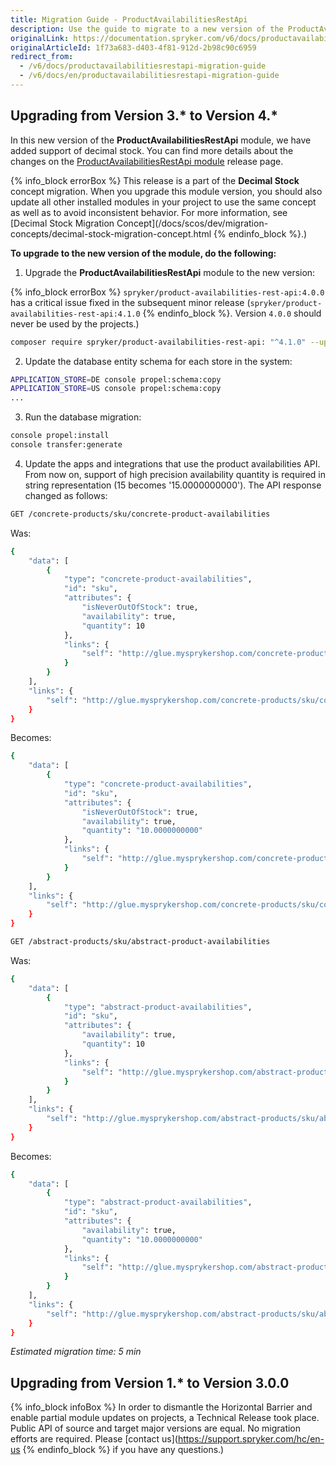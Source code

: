 ```yaml
---
title: Migration Guide - ProductAvailabilitiesRestApi
description: Use the guide to migrate to a new version of the ProductAvailabilitiesRestApi module.
originalLink: https://documentation.spryker.com/v6/docs/productavailabilitiesrestapi-migration-guide
originalArticleId: 1f73a683-d403-4f81-912d-2b98c90c6959
redirect_from:
  - /v6/docs/productavailabilitiesrestapi-migration-guide
  - /v6/docs/en/productavailabilitiesrestapi-migration-guide
---
```


## Upgrading from Version 3.* to Version 4.*

In this new version of the **ProductAvailabilitiesRestApi** module, we have added support of decimal stock. You can find more details about the changes on the [ProductAvailabilitiesRestApi module](https://github.com/spryker/product-availabilities-rest-api/releases) release page.

{% info_block errorBox %}
This release is a part of the **Decimal Stock** concept migration. When you upgrade this module version, you should also update all other installed modules in your project to use the same concept as well as to avoid inconsistent behavior. For more information, see [Decimal Stock Migration Concept](/docs/scos/dev/migration-concepts/decimal-stock-migration-concept.html
{% endinfo_block %}.)

**To upgrade to the new version of the module, do the following:**

1. Upgrade the **ProductAvailabilitiesRestApi** module to the new version:

{% info_block errorBox %}
`spryker/product-availabilities-rest-api:4.0.0` has a critical issue fixed in the subsequent minor release (`spryker/product-availabilities-rest-api:4.1.0`
{% endinfo_block %}. Version `4.0.0` should never be used by the projects.)

```bash
composer require spryker/product-availabilities-rest-api: "^4.1.0" --update-with-dependencies
```
2. Update the database entity schema for each store in the system:

```bash
APPLICATION_STORE=DE console propel:schema:copy
APPLICATION_STORE=US console propel:schema:copy
...
```
3. Run the database migration:

```bash
console propel:install
console transfer:generate
```
4. Update the apps and integrations that use the product availabilities API. From now on, support of high precision availability quantity is required in string representation (15 becomes '15.0000000000'). The API response changed as follows: 

```bash
GET /concrete-products/sku/concrete-product-availabilities
```

Was:
```bash
{
    "data": [
        {
            "type": "concrete-product-availabilities",
            "id": "sku",
            "attributes": {
                "isNeverOutOfStock": true,
                "availability": true,
                "quantity": 10
            },
            "links": {
                "self": "http://glue.mysprykershop.com/concrete-products/sku/concrete-product-availabilities"
            }
        }
    ],
    "links": {
        "self": "http://glue.mysprykershop.com/concrete-products/sku/concrete-product-availabilities"
    }
}
```

Becomes:
```bash
{
    "data": [
        {
            "type": "concrete-product-availabilities",
            "id": "sku",
            "attributes": {
                "isNeverOutOfStock": true,
                "availability": true,
                "quantity": "10.0000000000"
            },
            "links": {
                "self": "http://glue.mysprykershop.com/concrete-products/sku/concrete-product-availabilities"
            }
        }
    ],
    "links": {
        "self": "http://glue.mysprykershop.com/concrete-products/sku/concrete-product-availabilities"
    }
}
```

```bash
GET /abstract-products/sku/abstract-product-availabilities
```

Was:
```bash
{
    "data": [
        {
            "type": "abstract-product-availabilities",
            "id": "sku",
            "attributes": {
                "availability": true,
                "quantity": 10
            },
            "links": {
                "self": "http://glue.mysprykershop.com/abstract-products/sku/abstract-product-availabilities"
            }
        }
    ],
    "links": {
        "self": "http://glue.mysprykershop.com/abstract-products/sku/abstract-product-availabilities"
    }
}
```

Becomes:
```bash
{
    "data": [
        {
            "type": "abstract-product-availabilities",
            "id": "sku",
            "attributes": {
                "availability": true,
                "quantity": "10.0000000000"
            },
            "links": {
                "self": "http://glue.mysprykershop.com/abstract-products/sku/abstract-product-availabilities"
            }
        }
    ],
    "links": {
        "self": "http://glue.mysprykershop.com/abstract-products/sku/abstract-product-availabilities"
    }
}
```

*Estimated migration time: 5 min*

## Upgrading from Version 1.* to Version 3.0.0

{% info_block infoBox %}
In order to dismantle the Horizontal Barrier and enable partial module updates on projects, a Technical Release took place. Public API of source and target major versions are equal. No migration efforts are required. Please [contact us](https://support.spryker.com/hc/en-us
{% endinfo_block %} if you have any questions.)

